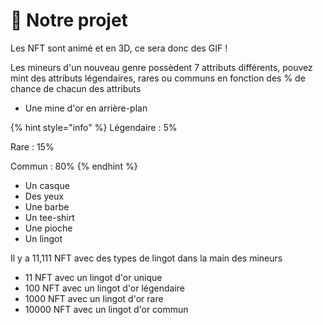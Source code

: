 # 📌  Notre projet

Les NFT sont animé et en 3D, ce sera donc des GIF !

Les mineurs d'un nouveau genre possèdent 7 attributs différents, pouvez mint des attributs légendaires, rares ou communs en fonction des % de chance de chacun des attributs

* Une mine d'or en arrière-plan

{% hint style="info" %}
Légendaire : 5%

Rare : 15%

Commun : 80%
{% endhint %}

* Un casque
* Des yeux
* Une barbe
* Un tee-shirt
* Une pioche
* Un lingot

Il y a 11,111 NFT avec des types de lingot dans la main des mineurs&#x20;

* 11 NFT avec un lingot d'or unique
* 100 NFT avec un lingot d'or légendaire
* 1000 NFT avec un lingot d'or rare
* 10000 NFT avec un lingot d'or commun
